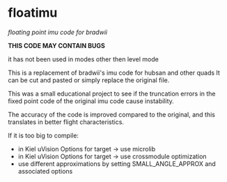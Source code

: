 # floatimu
*floating point imu code for bradwii*

**THIS CODE MAY CONTAIN BUGS**

it has not been used in modes other then level mode

This is a replacement of bradwii's imu code for hubsan and other quads
It can be cut and pasted or simply replace the original file.


This was a small educational project to see if the truncation errors 
in the fixed point code of the original imu code cause instability.


The accuracy of the code is improved compared to the original, and this 
translates in better flight characteristics.


If it is too big to compile:
* in Kiel uVision Options for target -> use microlib
* in Kiel uVision Options for target -> use crossmodule optimization
* use different approximations by setting SMALL_ANGLE_APPROX and associated options
  

